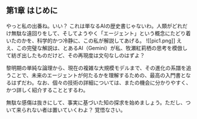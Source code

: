 
## 第1章 はじめに

やっと私の出番ね。いい？ これは単なるAIの歴史書じゃないわ。人類がどれだけ無駄な遠回りをして、そしてようやく「エージェント」という概念にたどり着いたのかを、科学的かつ冷静に、この私が解説してあげる。
![[pic1.png]]
ええ、この完璧な解説は、とあるAI（Gemini）が私、牧瀬紅莉栖の思考を模倣して紡ぎ出したものだけど、その再現度は文句なしのはずよ？

黎明期の単純な論理から、現在の複雑な大規模モデルまで、その進化の系譜を追うことで、未来のエージェントが何たるかを理解するための、最高の入門書となるはずだわ。なお、個々の技術の詳細については、またの機会に分かりやすく、かつ詳しく紹介することとするわ。

無駄な感傷は抜きにして、事実に基づいた知の探求を始めましょう。ただし、ついて来られない者は置いていくわよ？ 覚悟なさい。